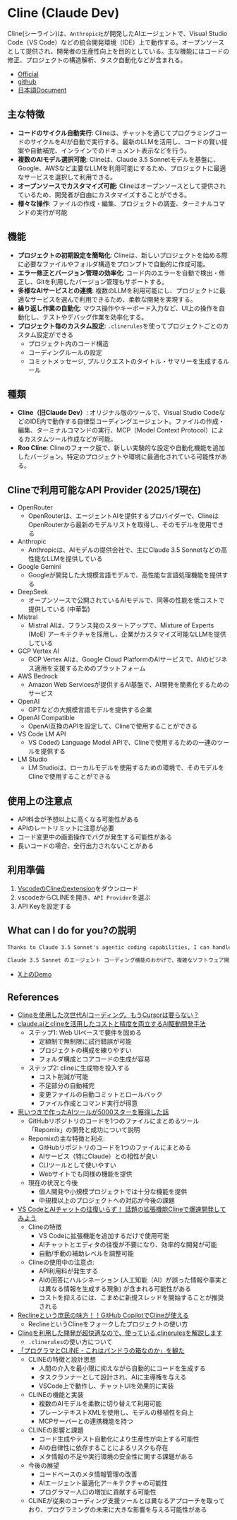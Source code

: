 # Cline (Claude Dev)

Cline(シーライン)は、`Anthropic社`が開発したAIエージェントで、Visual Studio Code（VS Code）などの統合開発環境（IDE）上で動作する。オープンソースとして提供され、開発者の生産性向上を目的としている。主な機能にはコードの修正、プロジェクトの構造解析、タスク自動化などが含まれる。

- [Official](https://cline.bot/)
- [github](https://github.com/cline/cline)
- [日本語Document](https://github.com/cline/cline/blob/main/locales/ja/README.md)

## 主な特徴

- **コードのサイクル自動実行**: Clineは、チャットを通じてプログラミングコードのサイクルをAIが自動で実行する。最新のLLMを活用し、コードの賢い提案や自動補完、インラインでのドキュメント表示などを行う。
- **複数のAIモデル選択可能**: Clineは、Claude 3.5 Sonnetモデルを基盤に、Google、AWSなど主要なLLMを利用可能にするため、プロジェクトに最適なサービスを選択して利用できる。
- **オープンソースでカスタマイズ可能**: Clineはオープンソースとして提供されているため、開発者が自由にカスタマイズすることができる。
- **様々な操作**: ファイルの作成・編集、プロジェクトの調査、ターミナルコマンドの実行が可能

## 機能

- **プロジェクトの初期設定を簡略化**: Clineは、新しいプロジェクトを始める際に必要なファイルやフォルダ構造をプロンプトで自動的に作成可能。
- **エラー修正とバージョン管理の効率化**: コード内のエラーを自動で検出・修正し、Gitを利用したバージョン管理もサポートする。
- **多様なAIサービスとの連携**: 複数のLLMを利用可能にし、プロジェクトに最適なサービスを選んで利用できるため、柔軟な開発を実現する。
- **繰り返し作業の自動化**: マウス操作やキーボード入力など、UI上の操作を自動化し、テストやデバッグ作業を効率化する。
- **プロジェクト毎のカスタム設定**: `.clinerules`を使ってプロジェクトごとのカスタム設定ができる
  - プロジェクト内のコード構造
  - コーディングルールの設定
  - コミットメッセージ, プルリクエストのタイトル・サマリーを生成するルール

## 種類

- **Cline（旧Claude Dev）**: オリジナル版のツールで、Visual Studio CodeなどのIDE内で動作する自律型コーディングエージェント。ファイルの作成・編集、ターミナルコマンドの実行、MCP（Model Context Protocol）によるカスタムツール作成などが可能。
- **Roo Cline**: Clineのフォーク版で、新しい実験的な設定や自動化機能を追加したバージョン。特定のプロジェクトや環境に最適化されている可能性がある。

## Clineで利用可能なAPI Provider (2025/1現在)

- OpenRouter
  - OpenRouterは、エージェントAIを提供するプロバイダーで、ClineはOpenRouterから最新のモデルリストを取得し、そのモデルを使用できる
- Anthropic
  - Anthropicは、AIモデルの提供会社で、主にClaude 3.5 Sonnetなどの高性能なLLMを提供している
- Google Gemini
  - Googleが開発した大規模言語モデルで、高性能な言語処理機能を提供する
- DeepSeek
  - オープンソースで公開されているAIモデルで、同等の性能を低コストで提供している (中華製)
- Mistral
  - Mistral AIは、フランス発のスタートアップで、Mixture of Experts (MoE) アーキテクチャを採用し、企業がカスタマイズ可能なLLMを提供している
- GCP Vertex AI
  - GCP Vertex AIは、Google Cloud PlatformのAIサービスで、AIのビジネス適用を支援するためのプラットフォーム
- AWS Bedrock
  - Amazon Web Servicesが提供するAI基盤で、AI開発を簡素化するためのサービス
- OpenAI
  - GPTなどの大規模言語モデルを提供する企業
- OpenAI Compatible
  - OpenAI互換のAPIを設定して、Clineで使用することができる
- VS Code LM API
  - VS Codeの Language Model APIで、Clineで使用するための一連のツールを提供する
- LM Studio
  - LM Studioは、ローカルモデルを使用するための環境で、そのモデルをClineで使用することができる

## 使用上の注意点

- API料金が予想以上に高くなる可能性がある
- APIのレートリミットに注意が必要
- コード変更中の画面操作でバグが発生する可能性がある
- 長いコードの場合、全行出力されないことがある

## 利用準備

1. [VscodeのClineのextension](https://marketplace.visualstudio.com/items?itemName=saoudrizwan.claude-dev)をダウンロード
2. vscodeからCLINEを開き、`API Provider`を選ぶ
3. API Keyを設定する

## What can I do for you?の説明

```txt
Thanks to Claude 3.5 Sonnet's agentic coding capabilities, I can handle complex software development tasks step-by-step. With tools that let me create & edit files, explore complex projects, use the browser, and execute terminal commands (after you grant permission), I can assist you in ways that go beyond code completion or tech support. I can even use MCP to create new tools and extend my own capabilities.

Claude 3.5 Sonnet のエージェント コーディング機能のおかげで、複雑なソフトウェア開発タスクを段階的に処理できます。ファイルの作成と編集、複雑なプロジェクトの調査、ブラウザーの使用、ターミナル コマンドの実行 (許可後) ができるツールにより、コード補完やテクニカル サポートを超えた方法でお客様を支援できます。MCP を使用して新しいツールを作成し、独自の機能を拡張することもできます。
```

- [X上のDemo](https://x.com/sdrzn/status/1881761978986934582)

## References

- [Clineを使用した次世代AIコーディング。もうCursorは要らない？](https://qiita.com/noshut/items/0c1de89c766106b204a8)
- [claude.aiとclineを活用したコストと精度を両立するAI駆動開発手法](https://zenn.dev/sunwood_ai_labs/articles/ai-driven-development-cost-accuracy)
  - ステップ1: Web UIベースで要件を固める
    - 定額制で無制限に試行錯誤が可能
    - プロジェクトの構成を練りやすい
    - フォルダ構成とコアコードの生成が容易
  - ステップ2: clineに生成物を投入する
    - コスト削減が可能
    - 不足部分の自動補完
    - 変更ファイルの自動コミットとロールバック
    - ファイル作成とコマンド実行が得意
- [思いつきで作ったAIツールが5000スターを獲得した話](https://zenn.dev/yamadashy/articles/ai-tool-repomix-5000-star)
  - GitHubリポジトリのコードを1つのファイルにまとめるツール「Repomix」の開発と成功について説明
  - Repomixの主な特徴と利点:
    - GitHubリポジトリのコードを1つのファイルにまとめる
    - AIサービス（特にClaude）との相性が良い
    - CLIツールとして使いやすい
    - Webサイトでも同様の機能を提供
  - 現在の状況と今後
    - 個人開発や小規模プロジェクトでは十分な機能を提供
    - 中規模以上のプロジェクトへの対応が今後の課題
- [VS CodeとAIチャットの往復いらず！ 話題の拡張機能Clineで爆速開発してみよう](https://qiita.com/minorun365/items/b2990a7228e8cc4ed025)
  - Clineの特徴
    - VS Codeに拡張機能を追加するだけで使用可能
    - AIチャットとエディタの往復が不要になり、効率的な開発が可能
    - 自動/手動の補助レベルを調整可能
  - Clineの使用中の注意点:
    - API利用料が発生する
    - AIの回答にハルシネーション (人工知能（AI）が誤った情報や事実とは異なる情報を生成する現象) が含まれる可能性がある
    - コストを抑えるには、こまめに新規スレッドを開始することが推奨される
- [Reclineという庶民の味方！！GitHub CopilotでClineが使える](https://sitochablog.pages.dev/posts/recline/)
  - ReclineというClineをフォークしたプロジェクトの使い方
- [Clineを利用した開発が超快適なので、使っている.clinerulesを解説します](https://zenn.dev/berry_blog/articles/c72564d4d89926)
  - `.clinerules`の使い方について
- [「プログラマとCLINE - これはパンドラの箱なのか」を観た](https://laiso.hatenablog.com/entry/2025/01/27/125645)
  - CLINEの特徴と設計思想
    - 人間の介入を最小限に抑えながら自動的にコードを生成する
    - タスクランナーとして設計され、AIに主導権を与える
    - VSCode上で動作し、チャットUIを効果的に実装
  - CLINEの機能と実装
    - 複数のAIモデルを柔軟に切り替えて利用可能
    - プレーンテキストXMLを使用し、モデルの移植性を向上
    - MCPサーバーとの連携機能を持つ
  - CLINEの影響と課題
    - コード生成やテスト自動化により生産性が向上する可能性
    - AIの自律性に依存することによるリスクも存在
    - メタ情報の不足や実行環境の安全性に関する課題がある
  - 今後の展望
    - コードベースのメタ情報管理の改善
    - AIエージェント最適化アーキテクチャの可能性
    - プログラマー人口の増加に貢献する可能性
  - CLINEが従来のコーディング支援ツールとは異なるアプローチを取っており、プログラミングの未来に大きな影響を与える可能性がある
